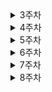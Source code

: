 <details>
  <summary>3주차</summary>
  
## 01월 06일
- [문자열 밀기 - level0](https://school.programmers.co.kr/learn/courses/30/lessons/120921) - **프로그래머스 (Programmers)**
- [주사위 게임3 - level0](https://school.programmers.co.kr/learn/courses/30/lessons/181916) - **프로그래머스 (Programmers)**
- [전국 대회 선발 고사 - level0](https://school.programmers.co.kr/learn/courses/30/lessons/181851) - **프로그래머스 (Programmers)**
## 01월 07일
- [다음에 올 숫자 - level0](https://school.programmers.co.kr/learn/courses/30/lessons/120924) - **프로그래머스 (Programmers)**
- [유한소수 판별하기 - level0](https://school.programmers.co.kr/learn/courses/30/lessons/120878) - **프로그래머스 (Programmers)**
- [저주의 숫자 3 - level0](https://school.programmers.co.kr/learn/courses/30/lessons/120871) - **프로그래머스 (Programmers)**
## 01월 08일
- [최빈값 구하기 - level0](https://school.programmers.co.kr/learn/courses/30/lessons/120812) - **프로그래머스 (Programmers)**
- [OX퀴즈 - level0](https://school.programmers.co.kr/learn/courses/30/lessons/120907) - **프로그래머스 (Programmers)**
- [특이한 정렬 - level0](https://school.programmers.co.kr/learn/courses/30/lessons/120880) - **프로그래머스 (Programmers)**
## 01월 09일
- [정수를 나선형으로 배치하기 - level0](https://school.programmers.co.kr/learn/courses/30/lessons/181832) - **프로그래머스 (Programmers)**
- [다항식 더하기 - level0](https://school.programmers.co.kr/learn/courses/30/lessons/120863) - **프로그래머스 (Programmers)**
- [등수 매기기 - level0](https://school.programmers.co.kr/learn/courses/30/lessons/120882) - **프로그래머스 (Programmers)**
## 01월 10일
- [추억 점수 - level1](https://school.programmers.co.kr/learn/courses/30/lessons/176963) - **프로그래머스 (Programmers)**
</details>
<details>
  <summary>4주차</summary>
  
## 01월 13일
- [옹알이(1) - level0](https://school.programmers.co.kr/learn/courses/30/lessons/120956) - **프로그래머스 (Programmers)**
## 01월 14일
- [완벽하지 못한 선수 - level1](https://school.programmers.co.kr/learn/courses/30/lessons/42576) - **프로그래머스 (Programmers)**
## 01월 15일
- [포켓몬 - level1](https://school.programmers.co.kr/learn/courses/30/lessons/1845) - **프로그래머스 (Programmers)**
## 01월 16일
- [k번째수 - level1](https://school.programmers.co.kr/learn/courses/30/lessons/42748) - **프로그래머스 (Programmers)**
## 01월 17일
- [의상 - level2](https://school.programmers.co.kr/learn/courses/30/lessons/42578) - **프로그래머스 (Programmers)**
</details>

<details>
  <summary>5주차</summary>

## 01월 20일
- [최소직사각형 - level1](https://school.programmers.co.kr/learn/courses/30/lessons/86491) - **프로그래머스 (Programmers)**
## 01월 21일
- [모의고사 - level1](https://school.programmers.co.kr/learn/courses/30/lessons/42840) - **프로그래머스 (Programmers)**
## 01월 22일
- [카펫 - level2](https://school.programmers.co.kr/learn/courses/30/lessons/42842) - **프로그래머스 (Programmers)**
## 01월 23일
- [문자열을 정수로 바꾸기 - level1](https://school.programmers.co.kr/learn/courses/30/lessons/12925) - **프로그래머스 (Programmers)**
## 01월 24일
- [k번째수 - level1](https://school.programmers.co.kr/learn/courses/30/lessons/42748) - **프로그래머스 (Programmers)**
</details>

<details>
  <summary>6주차</summary>

## 01월 27일
- [10807번 (개수 세기) - bronze5](https://www.acmicpc.net/problem/10807) - **백준 (Baekjoon)**
- [10871번 (X보다 작은 수) - bronze2](https://www.acmicpc.net/problem/10871) - **백준 (Baekjoon)**
## 01월 28일
- [2675번 (문자열 반복) - bronze2](https://www.acmicpc.net/problem/2675) - **백준 (Baekjoon)**
- [2562번 (최댓값) - bronze3](https://www.acmicpc.net/problem/2562) - **백준 (Baekjoon)**
## 01월 29일
- [10810번 (공 넣기) - bronze3](https://www.acmicpc.net/problem/10810) - **백준 (Baekjoon)**
- [10813번 (공 바꾸기) - bronze2](https://www.acmicpc.net/problem/10813) - **백준 (Baekjoon)**
## 01월 30일
- [5565번 (영수증) - bronze3](https://www.acmicpc.net/problem/5565) - **백준 (Baekjoon)**
- [5618번 (공약수) - bronze2](https://www.acmicpc.net/problem/5618) - **백준 (Baekjoon)**
## 01월 31일
- [11943번 (파일 옮기기) - bronze4](https://www.acmicpc.net/problem/11943) - **백준 (Baekjoon)**
- [2525번 (오븐 시계) - bronze3](https://www.acmicpc.net/problem/2525) - **백준 (Baekjoon)**
</details>

<details>
  <summary>7주차</summary>

## 02월 03일
- [자릿수 더하기 - level1](https://school.programmers.co.kr/learn/courses/30/lessons/12931) - **프로그래머스 (Programmers)**
- [문자열을 정수로 바꾸기 - level1](https://school.programmers.co.kr/learn/courses/30/lessons/12925) - **프로그래머스 (Programmers)**
## 02월 04일
- [최대공약수와 최소공배수 - level1](https://school.programmers.co.kr/learn/courses/30/lessons/12940) - **프로그래머스 (Programmers)**
- [크기와 작은 부분 문자열 - level1](https://school.programmers.co.kr/learn/courses/30/lessons/147355) - **프로그래머스 (Programmers)**
## 02월 05일
- [예산 - level1](https://school.programmers.co.kr/learn/courses/30/lessons/12982) - **프로그래머스 (Programmers)**
## 02월 06일
- [이상한 문자 만들기 - level1](https://school.programmers.co.kr/learn/courses/30/lessons/12930) - **프로그래머스 (Programmers)**
## 02월 07일
- [시저 암호호 - level1](https://school.programmers.co.kr/learn/courses/30/lessons/12926) - **프로그래머스 (Programmers)**

</details>

<details>
  <summary>8주차</summary>

## 02월 10일

## 02월 11일

## 02월 12일

## 02월 13일

## 02월 14일


</details>
